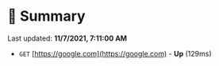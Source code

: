 # 📖 Summary
Last updated: **11/7/2021, 7:11:00 AM**

- `GET` [https://google.com](https://google.com) - **Up** (129ms)
